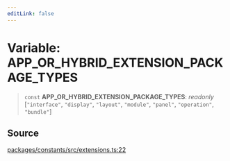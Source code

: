 ```yaml
---
editLink: false
---
```


# Variable: APP_OR_HYBRID_EXTENSION_PACKAGE_TYPES

> `const` **APP_OR_HYBRID_EXTENSION_PACKAGE_TYPES**: _readonly_ [`"interface"`, `"display"`, `"layout"`, `"module"`,
> `"panel"`, `"operation"`, `"bundle"`]

## Source

[packages/constants/src/extensions.ts:22](https://github.com/directus/directus/blob/7789a6c53/packages/constants/src/extensions.ts#L22)

